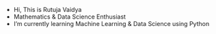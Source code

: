 - Hi, This is Rutuja Vaidya
- Mathematics & Data Science Enthusiast
- I’m currently learning Machine Learning & Data Science using Python

<!---
strangercat15/Rutuja-s-Profile is a ✨ special ✨ repository because its `README.md` (this file) appears on your GitHub profile.
You can click the Preview link to take a look at your changes.
--->
